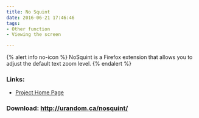```yaml
---
title: No Squint
date: 2016-06-21 17:46:46
tags: 
- Other function
- Viewing the screen

---
```


{% alert info no-icon %}
NoSquint is a Firefox extension that allows you to adjust the default text zoom level.
{% endalert %}

<!-- more -->



### Links:
- <a href="http://urandom.ca/nosquint/">Project Home Page</a>

### Download: http://urandom.ca/nosquint/ 